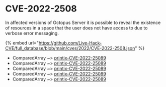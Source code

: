 # CVE-2022-2508

In affected versions of Octopus Server it is possible to reveal the existence of resources in a space that the user does not have access to due to verbose error messaging.

{% embed url="https://github.com/Live-Hack-CVE/full_database/blob/main/cves/2022/CVE-2022-2508.json" %}


* ComparedArray ~> [printix-CVE-2022-25089](https://www.alice-snow.ru/2022/database/cve-2022-2508/printix-cve-2022-25089-comparedarray)
* ComparedArray ~> [printix-CVE-2022-25089](https://www.alice-snow.ru/2022/database/cve-2022-2508/printix-cve-2022-25089-comparedarray)
* ComparedArray ~> [printix-CVE-2022-25089](https://www.alice-snow.ru/2022/database/cve-2022-2508/printix-cve-2022-25089-comparedarray)
* ComparedArray ~> [printix-CVE-2022-25089](https://www.alice-snow.ru/2022/database/cve-2022-2508/printix-cve-2022-25089-comparedarray)
* ComparedArray ~> [printix-CVE-2022-25089](https://www.alice-snow.ru/2022/database/cve-2022-2508/printix-cve-2022-25089-comparedarray)